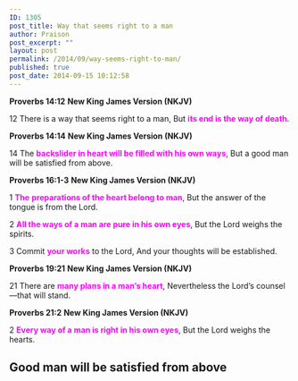 ```yaml
---
ID: 1305
post_title: Way that seems right to a man
author: Praison
post_excerpt: ""
layout: post
permalink: /2014/09/way-seems-right-to-man/
published: true
post_date: 2014-09-15 10:12:58
---
```

<strong>Proverbs 14:12</strong>
<strong> New King James Version (NKJV)</strong>

12 There is a way that seems right to a man,
But <span style="color: #ff00ff;"><strong>its end is the way of death</strong></span>.

<strong>Proverbs 14:14</strong>
<strong> New King James Version (NKJV)</strong>

14 The <span style="color: #ff00ff;"><strong>backslider in heart will be filled with his own ways</strong></span>, But a good man will be satisfied from above.

<strong>Proverbs 16:1-3</strong>
<strong> New King James Version (NKJV)</strong>

1 <span style="color: #ff00ff;"><strong>The</strong> <strong>preparations of the heart belong to man</strong></span>,
But the answer of the tongue is from the Lord.

2 <span style="color: #ff00ff;"><strong>All the ways of a man are pure in his own eyes</strong></span>,
But the Lord weighs the spirits.

3 Commit <span style="color: #ff00ff;"><strong>your works</strong></span> to the Lord,
And your thoughts will be established.

<strong>Proverbs 19:21</strong>
<strong> New King James Version (NKJV)</strong>

21 There are <span style="color: #ff00ff;"><strong>many plans in a man’s heart</strong></span>,
Nevertheless the Lord’s counsel—that will stand.

<strong>Proverbs 21:2</strong>
<strong> New King James Version (NKJV)</strong>

2 <span style="color: #ff00ff;"><strong>Every way of a man is right in his own eyes</strong></span>,
But the Lord weighs the hearts.
<h2>Good man will be satisfied from above</h2>